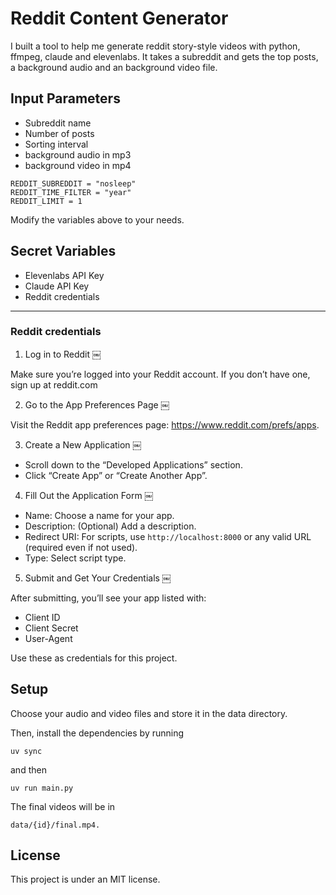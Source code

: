 # Reddit Content Generator

I built a tool to help me generate reddit story-style videos with python, ffmpeg, claude and elevenlabs. It takes a subreddit and gets the top posts, a background audio and an background video file. 

## Input Parameters

 - Subreddit name
 - Number of posts
 - Sorting interval 
 - background audio in mp3
 - background video in mp4

```
REDDIT_SUBREDDIT = "nosleep"
REDDIT_TIME_FILTER = "year"
REDDIT_LIMIT = 1
```
Modify the variables above to your needs.

 ## Secret Variables

 - Elevenlabs API Key
 - Claude API Key
 - Reddit credentials

 ---

 ### Reddit credentials
 1. Log in to Reddit ￼

  Make sure you’re logged into your Reddit account. If you don’t have one, sign up at reddit.com

  2. Go to the App Preferences Page ￼

  Visit the Reddit app preferences page: https://www.reddit.com/prefs/apps ​⁠.

  3. Create a New Application ￼
  - Scroll down to the “Developed Applications” section.
  - Click “Create App” or “Create Another App”.

  4. Fill Out the Application Form ￼
  - Name: Choose a name for your app.
  - Description: (Optional) Add a description.
  - Redirect URI: For scripts, use `http://localhost:8000` or any valid URL (required even if not used).
  - Type: Select script type.

  5. Submit and Get Your Credentials ￼

  After submitting, you’ll see your app listed with:
  - Client ID 
  - Client Secret
  - User-Agent
  
  Use these as credentials for this project.

## Setup

Choose your audio and video files and store it in the data directory. 

Then, install the dependencies by running
```
uv sync
```
and then

```
uv run main.py
```

The final videos will be in 
```
data/{id}/final.mp4.
```
## License

This project is under an MIT license.